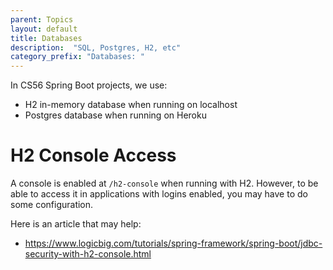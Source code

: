 ```yaml
---
parent: Topics
layout: default
title: Databases
description:  "SQL, Postgres, H2, etc"
category_prefix: "Databases: "
---
```


In CS56 Spring Boot projects, we use:
* H2 in-memory database when running on localhost
* Postgres database when running on Heroku

# H2 Console Access

A console is enabled at `/h2-console` when running with H2.  However, to be able to access it in applications with logins enabled,
you may have to do some configuration.

Here is an article that may help: 
* <https://www.logicbig.com/tutorials/spring-framework/spring-boot/jdbc-security-with-h2-console.html>
